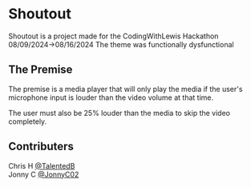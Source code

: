 # Shoutout

Shoutout is a project made for the CodingWithLewis Hackathon 08/09/2024->08/16/2024
The theme was functionally dysfunctional

## The Premise
The premise is a media player that will only play the media if the user's microphone input is louder than the video volume at that time.

The user must also be 25% louder than the media to skip the video completely.

## Contributers
Chris H [@TalentedB](https://github.com/TalentedB)  
Jonny C [@JonnyC02](https://github.com/JonnyC02)